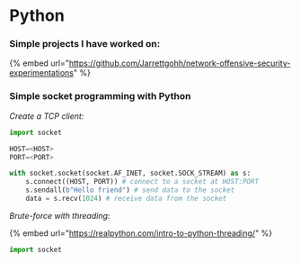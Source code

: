 # Python

### Simple projects I have worked on:

{% embed url="https://github.com/Jarrettgohh/network-offensive-security-experimentations" %}

### Simple socket programming with Python

_Create a TCP client:_

```python
import socket

HOST=<HOST>
PORT=<PORT>

with socket.socket(socket.AF_INET, socket.SOCK_STREAM) as s:
    s.connect((HOST, PORT)) # connect to a socket at HOST:PORT
    s.sendall(b"Hello friend") # send data to the socket
    data = s.recv(1024) # receive data from the socket
```

_Brute-force with threading_:

{% embed url="https://realpython.com/intro-to-python-threading/" %}

```python
import socket 


```
